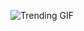 
<!-- GIF_SECTION -->
![Trending GIF](https://media4.giphy.com/media/v1.Y2lkPThiYjIxNzcyams1dXhwaW5vb3N4eHAya2RmaWw3ZWczemM5OTFsdjJ4ZXJuYmYxZSZlcD12MV9naWZzX3NlYXJjaCZjdD1n/C9AtxaqrdVngF76L4X/giphy.gif)
<!-- END_GIF_SECTION -->
